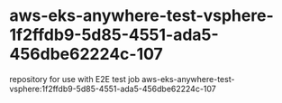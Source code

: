 # aws-eks-anywhere-test-vsphere-1f2ffdb9-5d85-4551-ada5-456dbe62224c-107
repository for use with E2E test job aws-eks-anywhere-test-vsphere:1f2ffdb9-5d85-4551-ada5-456dbe62224c-107
